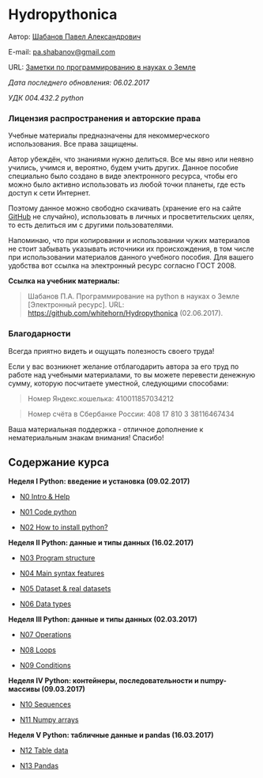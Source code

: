 ﻿# Hydropythonica

Автор: [Шабанов Павел Александрович](https://progeoru.blogspot.ru/p/blog-page_20.html)

E-mail: pa.shabanov@gmail.com

URL: [Заметки по программированию в науках о Земле](http://geofortran.blogspot.ru/)

*Дата последнего обновления: 06.02.2017*

*УДК 004.432.2 python*

### Лицензия распространения и авторские права

Учебные материалы предназначены для некоммерческого использования. Все права защищены.

Автор убеждён, что знаниями нужно делиться. Все мы явно или неявно учились, учимся и, вероятно, будем учить других. Данное пособие специально было создано в виде электронного ресурса, чтобы его можно было активно использовать из любой точки планеты, где есть доступ к сети Интернет. 

Поэтому данное можно свободно скачивать (хранение его на сайте [GitHub](https://github.com/) не случайно), использовать в личных и просветительских целях, то есть делиться им с другими пользователями. 

Напоминаю, что при копировании и использовании чужих материалов не стоит забывать указывать источники их происхождения, в том числе при использовании материалов данного учебного пособия. Для вашего удобства вот ссылка на электронный ресурс согласно ГОСТ 2008.

**Ссылка на учебник материалы:**

> Шабанов П.А. Программирование на python в науках о Земле [Электронный ресурс]. URL: https://github.com/whitehorn/Hydropythonica (02.06.2017).

### Благодарности

Всегда приятно видеть и ощущать полезность своего труда!

Если у вас возникнет желание отблагодарить автора за его труд по работе над учебными материалами, то вы можете перевести денежную сумму, которую посчитаете уместной, следующими способами:

> Номер Яндекс.кошелька: 410011857034212

> Номер счёта в Сбербанке России: 408 17 810 3 38116467434

Ваша материальная поддержка - отличное дополнение к нематериальным знакам внимания! Спасибо!

## Содержание курса

**Неделя I Python: введение и установка (09.02.2017)**

+ [N0 Intro & Help](https://github.com/whitehorn/Hydropythonica/blob/master/N0%20Help.ipynb)

+ [N01 Code python](https://github.com/whitehorn/Hydropythonica/blob/master/N01%20Code%20python.ipynb)

+ [N02 How to install python?](https://github.com/whitehorn/Hydropythonica/blob/master/N02%20How%20to%20install%20python.ipynb)

**Неделя II Python: данные и типы данных (16.02.2017)**

+ [N03 Program structure](https://github.com/whitehorn/Hydropythonica/blob/master/N03%20Program%20structure.ipynb)

+ [N04 Main syntax features](https://github.com/whitehorn/Hydropythonica/blob/master/N04%20Python%20syntax%20features.ipynb)

+ [N05 Dataset & real datasets](https://github.com/whitehorn/Hydropythonica/blob/master/N05%20Dataset.ipynb)

+ [N06 Data types](https://github.com/whitehorn/Hydropythonica/blob/master/N06%20Data%20types.ipynb)

**Неделя III Python: данные и типы данных (02.03.2017)**

+ [N07 Operations](https://github.com/whitehorn/Hydropythonica/blob/master/N07%20Operations%20with%20base%20data%20types.ipynb)

+ [N08 Loops](https://github.com/whitehorn/Hydropythonica/blob/master/N08%20Loops.ipynb)

+ [N09 Conditions](https://github.com/whitehorn/Hydropythonica/blob/master/N09%20Conditions.ipynb)

**Неделя IV Python: контейнеры, последовательности и numpy-массивы (09.03.2017)**

+ [N10 Sequences](https://github.com/whitehorn/Hydropythonica/blob/master/N10%20Sequences.ipynb)

+ [N11 Numpy arrays](https://github.com/whitehorn/Hydropythonica/blob/master/N11%20Numpy%20arrays.ipynb)

**Неделя V Python: табличные данные и pandas (16.03.2017)**

+ [N12 Table data](https://github.com/whitehorn/Hydropythonica/blob/master/N12%20Table%20data.ipynb)

+ [N13 Pandas](https://github.com/whitehorn/Hydropythonica/blob/master/N13%20Pandas.ipynb)

